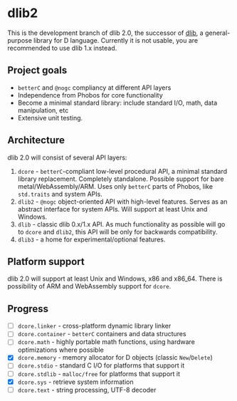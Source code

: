 dlib2
=====
This is the development branch of dlib 2.0, the successor of [dlib](https://github.com/gecko0307/dlib), a general-purpose library for D language. Currently it is not usable, you are recommended to use dlib 1.x instead.

Project goals
-------------
* `betterC` and `@nogc` compliancy at different API layers
* Independence from Phobos for core functionality
* Become a minimal standard library: include standard I/O, math, data manipulation, etc
* Extensive unit testing.

Architecture
------------
dlib 2.0 will consist of several API layers:
1. `dcore` - `betterC`-compliant low-level procedural API, a minimal standard library replacement. Completely standalone. Possible support for bare metal/WebAssembly/ARM. Uses only `betterC` parts of Phobos, like `std.traits` and system APIs.
2. `dlib2` - `@nogc` object-oriented API with high-level features. Serves as an abstract interface for system APIs. Will support at least Unix and Windows.
3. `dlib` - classic dlib 0.x/1.x API. As much functionality as possible will go to `dcore` and `dlib2`, this API will be only for backwards compatibility.
4. `dlib3` - a home for experimental/optional features.

Platform support
----------------
dlib 2.0 will support at least Unix and Windows, x86 and x86_64. There is possibility of ARM and WebAssembly support for `dcore`. 

Progress
--------
* [ ] `dcore.linker` - cross-platform dynamic library linker
* [ ] `dcore.container` - `betterC` containers and data structures
* [ ] `dcore.math` - highly portable math functions, using hardware optimizations where possible
* [x] `dcore.memory` - memory allocator for D objects (classic `New`/`Delete`)
* [ ] `dcore.stdio` - standard C I/O for platforms that support it
* [ ] `dcore.stdlib` - `malloc/free` for platforms that support it
* [x] `dcore.sys` - retrieve system information
* [ ] `dcore.text` - string processing, UTF-8 decoder
